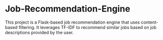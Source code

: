 # Job-Recommendation-Engine
This project is a Flask-based job recommendation engine that uses content-based filtering. It leverages TF-IDF to recommend similar jobs based on job descriptions provided by the user.
